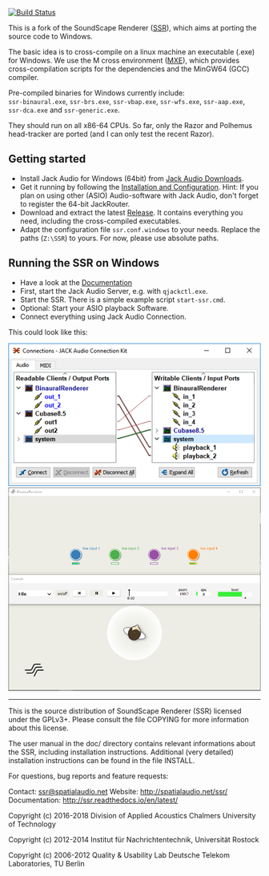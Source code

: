 [![Build Status](https://travis-ci.com/chris-hld/ssr.svg?branch=ssr-windows)](https://travis-ci.com/chris-hld/ssr)

This is a fork of the SoundScape Renderer ([SSR](https://github.com/SoundScapeRenderer/ssr)), which aims at porting the source code to Windows.

The basic idea is to cross-compile on a linux machine an executable (.exe) for Windows.
We use the M cross environment ([MXE](http://mxe.cc/)), which provides cross-compilation scripts for the dependencies and the MinGW64 (GCC) compiler.

Pre-compiled binaries for Windows currently include:   
 `ssr-binaural.exe`, `ssr-brs.exe`, `ssr-vbap.exe`, `ssr-wfs.exe`, `ssr-aap.exe`, `ssr-dca.exe` and `ssr-generic.exe`.

They should run on all x86-64 CPUs. 
So far, only the Razor and Polhemus head-tracker are ported (and I can only test the recent Razor).


Getting started
---------------
* Install Jack Audio for Windows (64bit) from [Jack Audio Downloads](http://www.jackaudio.org/downloads/).
* Get it running by following the [Installation and Configuration](http://jackaudio.org/faq/jack_on_windows.html).
  Hint: If you plan on using other (ASIO) Audio-software with Jack Audio, don't forget to register the 64-bit JackRouter.
* Download and extract the latest [Release](https://github.com/chris-hld/ssr/releases).
It contains everything you need, including the cross-compiled executables.
* Adapt the configuration file `ssr.conf.windows` to your needs. Replace the paths (`Z:\SSR`) to yours. For now, please use absolute paths.

Running the SSR on Windows
--------------------------
* Have a look at the [Documentation](http://ssr.readthedocs.io/en/latest/operation.html#running-the-ssr)
* First, start the Jack Audio Server, e.g. with `qjackctl.exe`.
* Start the SSR. There is a simple example script `start-ssr.cmd`.
* Optional: Start your ASIO playback Software.
* Connect everything using Jack Audio Connection.

This could look like this:

![Jack](doc/manual/images/screenshot_jack.png)
![SSR-Windows](doc/manual/images/screenshot_ssr-windows.png)


---

This is the source distribution of SoundScape Renderer (SSR) licensed under the
GPLv3+. Please consult the file COPYING for more information about this license.
 
The user manual in the doc/ directory contains relevant informations about the
SSR, including installation instructions. Additional (very detailed)
installation instructions can be found in the file INSTALL.

For questions, bug reports and feature requests:

Contact:       ssr@spatialaudio.net
Website:       http://spatialaudio.net/ssr/
Documentation: http://ssr.readthedocs.io/en/latest/

Copyright (c) 2016-2018 Division of Applied Acoustics
                        Chalmers University of Technology
                        
Copyright (c) 2012-2014 Institut für Nachrichtentechnik, Universität Rostock

Copyright (c) 2006-2012 Quality & Usability Lab
Deutsche Telekom Laboratories, TU Berlin

